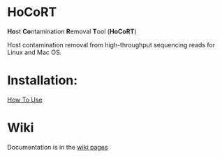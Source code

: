 # HoCoRT
<strong>Ho</strong>st <strong>Co</strong>ntamination <strong>R</strong>emoval <strong>T</strong>ool (<strong>HoCoRT</strong>)

Host contamination removal from high-throughput sequencing reads for Linux and Mac OS.

# Installation:
[How To Use](https://github.com/ignasrum/hocort/wiki/User-Guide)

# Wiki
Documentation is in the [wiki pages](https://github.com/ignasrum/hocort/wiki)
